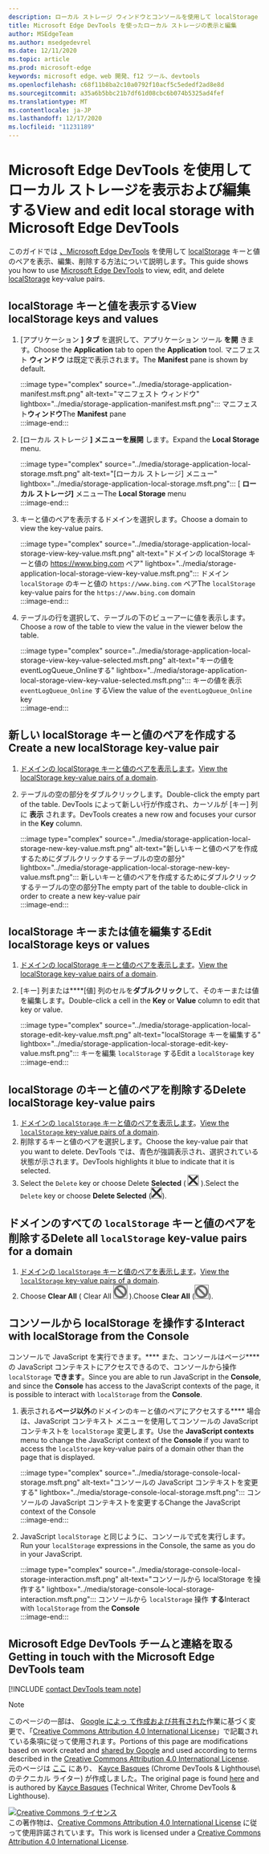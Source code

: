 ```yaml
---
description: ローカル ストレージ ウィンドウとコンソールを使用して localStorage を表示および編集する方法について説明します。
title: Microsoft Edge DevTools を使ったローカル ストレージの表示と編集
author: MSEdgeTeam
ms.author: msedgedevrel
ms.date: 12/11/2020
ms.topic: article
ms.prod: microsoft-edge
keywords: microsoft edge、web 開発、f12 ツール、devtools
ms.openlocfilehash: c68f11b8ba2c10a0792f10acf5c5ededf2ad8e8d
ms.sourcegitcommit: a35a6b5bbc21b7df61d08cbc6b074b5325ad4fef
ms.translationtype: MT
ms.contentlocale: ja-JP
ms.lasthandoff: 12/17/2020
ms.locfileid: "11231189"
---
```

<!-- Copyright Kayce Basques 

   Licensed under the Apache License, Version 2.0 (the "License");
   you may not use this file except in compliance with the License.
   You may obtain a copy of the License at

       https://www.apache.org/licenses/LICENSE-2.0

   Unless required by applicable law or agreed to in writing, software
   distributed under the License is distributed on an "AS IS" BASIS,
   WITHOUT WARRANTIES OR CONDITIONS OF ANY KIND, either express or implied.
   See the License for the specific language governing permissions and
   limitations under the License.  -->  

# <span data-ttu-id="7a091-104">Microsoft Edge DevTools を使用してローカル ストレージを表示および編集する</span><span class="sxs-lookup"><span data-stu-id="7a091-104">View and edit local storage with Microsoft Edge DevTools</span></span>  

<span data-ttu-id="7a091-105">このガイドでは [、Microsoft Edge DevTools][MicrosoftEdgeDevTools] を使用して [localStorage][MDNWindowsLocalStorage] キーと値のペアを表示、編集、削除する方法について説明します。</span><span class="sxs-lookup"><span data-stu-id="7a091-105">This guide shows you how to use [Microsoft Edge DevTools][MicrosoftEdgeDevTools] to view, edit, and delete [localStorage][MDNWindowsLocalStorage] key-value pairs.</span></span>  

## <span data-ttu-id="7a091-106">localStorage キーと値を表示する</span><span class="sxs-lookup"><span data-stu-id="7a091-106">View localStorage keys and values</span></span>  

1.  <span data-ttu-id="7a091-107">[アプリケーション **] タブ** を選択して、アプリケーション ツール **を開** きます。</span><span class="sxs-lookup"><span data-stu-id="7a091-107">Choose the **Application** tab to open the **Application** tool.</span></span>  <span data-ttu-id="7a091-108">マニフェスト **ウィンドウ** は既定で表示されます。</span><span class="sxs-lookup"><span data-stu-id="7a091-108">The **Manifest** pane is shown by default.</span></span>  
    
    :::image type="complex" source="../media/storage-application-manifest.msft.png" alt-text="マニフェスト ウィンドウ" lightbox="../media/storage-application-manifest.msft.png":::
       <span data-ttu-id="7a091-110">マニフェスト**ウィンドウ**</span><span class="sxs-lookup"><span data-stu-id="7a091-110">The **Manifest** pane</span></span>  
    :::image-end:::  
    
1.  <span data-ttu-id="7a091-111">[ローカル ストレージ **] メニューを展開** します。</span><span class="sxs-lookup"><span data-stu-id="7a091-111">Expand the **Local Storage** menu.</span></span>  
    
    :::image type="complex" source="../media/storage-application-local-storage.msft.png" alt-text="[ローカル ストレージ] メニュー" lightbox="../media/storage-application-local-storage.msft.png":::
       <span data-ttu-id="7a091-113">[ **ローカル ストレージ]** メニュー</span><span class="sxs-lookup"><span data-stu-id="7a091-113">The **Local Storage** menu</span></span>  
    :::image-end:::  
    
1.  <span data-ttu-id="7a091-114">キーと値のペアを表示するドメインを選択します。</span><span class="sxs-lookup"><span data-stu-id="7a091-114">Choose a domain to view the key-value pairs.</span></span>  
    
    :::image type="complex" source="../media/storage-application-local-storage-view-key-value.msft.png" alt-text="ドメインの localStorage キーと値の https://www.bing.com ペア" lightbox="../media/storage-application-local-storage-view-key-value.msft.png":::
       <span data-ttu-id="7a091-116">ドメイン `localStorage` のキーと値の `https://www.bing.com` ペア</span><span class="sxs-lookup"><span data-stu-id="7a091-116">The `localStorage` key-value pairs for the `https://www.bing.com` domain</span></span>  
    :::image-end:::  
    
1.  <span data-ttu-id="7a091-117">テーブルの行を選択して、テーブルの下のビューアーに値を表示します。</span><span class="sxs-lookup"><span data-stu-id="7a091-117">Choose a row of the table to view the value in the viewer below the table.</span></span>  
    
    :::image type="complex" source="../media/storage-application-local-storage-view-key-value-selected.msft.png" alt-text="キーの値をeventLogQueue_Onlineする" lightbox="../media/storage-application-local-storage-view-key-value-selected.msft.png":::
       <span data-ttu-id="7a091-119">キーの値を表示 `eventLogQueue_Online` する</span><span class="sxs-lookup"><span data-stu-id="7a091-119">View the value of the `eventLogQueue_Online` key</span></span>  
    :::image-end:::  
    
## <span data-ttu-id="7a091-120">新しい localStorage キーと値のペアを作成する</span><span class="sxs-lookup"><span data-stu-id="7a091-120">Create a new localStorage key-value pair</span></span>  

1.  <span data-ttu-id="7a091-121">[ドメインの localStorage キーと値のペアを表示します](#view-localstorage-keys-and-values)。</span><span class="sxs-lookup"><span data-stu-id="7a091-121">[View the localStorage key-value pairs of a domain](#view-localstorage-keys-and-values).</span></span>  
1.  <span data-ttu-id="7a091-122">テーブルの空の部分をダブルクリックします。</span><span class="sxs-lookup"><span data-stu-id="7a091-122">Double-click the empty part of the table.</span></span>  <span data-ttu-id="7a091-123">DevTools によって新しい行が作成され、カーソルが [キー] 列に **表示** されます。</span><span class="sxs-lookup"><span data-stu-id="7a091-123">DevTools creates a new row and focuses your cursor in the **Key** column.</span></span>  
    
    :::image type="complex" source="../media/storage-application-local-storage-new-key-value.msft.png" alt-text="新しいキーと値のペアを作成するためにダブルクリックするテーブルの空の部分" lightbox="../media/storage-application-local-storage-new-key-value.msft.png":::
       <span data-ttu-id="7a091-125">新しいキーと値のペアを作成するためにダブルクリックするテーブルの空の部分</span><span class="sxs-lookup"><span data-stu-id="7a091-125">The empty part of the table to double-click in order to create a new key-value pair</span></span>  
    :::image-end:::  
    
## <span data-ttu-id="7a091-126">localStorage キーまたは値を編集する</span><span class="sxs-lookup"><span data-stu-id="7a091-126">Edit localStorage keys or values</span></span>  

1.  <span data-ttu-id="7a091-127">[ドメインの localStorage キーと値のペアを表示します](#view-localstorage-keys-and-values)。</span><span class="sxs-lookup"><span data-stu-id="7a091-127">[View the localStorage key-value pairs of a domain](#view-localstorage-keys-and-values).</span></span>  
1.  <span data-ttu-id="7a091-128">[キー] 列または\*\*\*\*[値] 列のセルを**ダブルクリック**して、そのキーまたは値を編集します。</span><span class="sxs-lookup"><span data-stu-id="7a091-128">Double-click a cell in the **Key** or **Value** column to edit that key or value.</span></span>  
    
    :::image type="complex" source="../media/storage-application-local-storage-edit-key-value.msft.png" alt-text="localStorage キーを編集する" lightbox="../media/storage-application-local-storage-edit-key-value.msft.png":::
       <span data-ttu-id="7a091-130">キーを編集 `localStorage` する</span><span class="sxs-lookup"><span data-stu-id="7a091-130">Edit a `localStorage` key</span></span>  
    :::image-end:::  
    
## <span data-ttu-id="7a091-131">localStorage のキーと値のペアを削除する</span><span class="sxs-lookup"><span data-stu-id="7a091-131">Delete localStorage key-value pairs</span></span>  

1.  <span data-ttu-id="7a091-132">[ドメインの `localStorage` キーと値のペアを表示します](#view-localstorage-keys-and-values)。</span><span class="sxs-lookup"><span data-stu-id="7a091-132">[View the `localStorage` key-value pairs of a domain](#view-localstorage-keys-and-values).</span></span>  
1.  <span data-ttu-id="7a091-133">削除するキーと値のペアを選択します。</span><span class="sxs-lookup"><span data-stu-id="7a091-133">Choose the key-value pair that you want to delete.</span></span>  <span data-ttu-id="7a091-134">DevTools では、青色が強調表示され、選択されている状態が示されます。</span><span class="sxs-lookup"><span data-stu-id="7a091-134">DevTools highlights it blue to indicate that it is selected.</span></span>  
1.  <span data-ttu-id="7a091-135">Select the `Delete` key or choose Delete **Selected** \( ![ Delete Selected ][ImageDeleteIcon] \).</span><span class="sxs-lookup"><span data-stu-id="7a091-135">Select the `Delete` key or choose **Delete Selected** \(![Delete Selected][ImageDeleteIcon]\).</span></span>  
    
## <span data-ttu-id="7a091-136">ドメインのすべての `localStorage` キーと値のペアを削除する</span><span class="sxs-lookup"><span data-stu-id="7a091-136">Delete all `localStorage` key-value pairs for a domain</span></span>  

1.  <span data-ttu-id="7a091-137">[ドメインの `localStorage` キーと値のペアを表示します](#view-localstorage-keys-and-values)。</span><span class="sxs-lookup"><span data-stu-id="7a091-137">[View the `localStorage` key-value pairs of a domain](#view-localstorage-keys-and-values).</span></span>  
1.  <span data-ttu-id="7a091-138">Choose **Clear All** \( Clear All ![ ][ImageClearIcon] \).</span><span class="sxs-lookup"><span data-stu-id="7a091-138">Choose **Clear All** \(![Clear All][ImageClearIcon]\).</span></span>  
    
## <span data-ttu-id="7a091-139">コンソールから localStorage を操作する</span><span class="sxs-lookup"><span data-stu-id="7a091-139">Interact with localStorage from the Console</span></span>  

<span data-ttu-id="7a091-140">コンソールで JavaScript を実行できます。\*\*\*\* また、コンソールはページ\*\*\*\* の JavaScript コンテキストにアクセスできるので、コンソールから操作 `localStorage` **できます**。</span><span class="sxs-lookup"><span data-stu-id="7a091-140">Since you are able to run JavaScript in the **Console**, and since the **Console** has access to the JavaScript contexts of the page, it is possible to interact with `localStorage` from the **Console**.</span></span>  

1.  <span data-ttu-id="7a091-141">表示される**ページ以外**のドメインのキーと値のペアにアクセスする\*\*\*\* 場合は、JavaScript コンテキスト メニューを使用してコンソールの JavaScript コンテキストを `localStorage` 変更します。</span><span class="sxs-lookup"><span data-stu-id="7a091-141">Use the **JavaScript contexts** menu to change the JavaScript context of the **Console** if you want to access the `localStorage` key-value pairs of a domain other than the page that is displayed.</span></span>  
    
    :::image type="complex" source="../media/storage-console-local-storage.msft.png" alt-text="コンソールの JavaScript コンテキストを変更する" lightbox="../media/storage-console-local-storage.msft.png":::
       <span data-ttu-id="7a091-143">コンソールの JavaScript コンテキストを変更する</span><span class="sxs-lookup"><span data-stu-id="7a091-143">Change the JavaScript context of the Console</span></span>  
    :::image-end:::  
    
1.  <span data-ttu-id="7a091-144">JavaScript `localStorage` と同じように、コンソールで式を実行します。</span><span class="sxs-lookup"><span data-stu-id="7a091-144">Run your `localStorage` expressions in the Console, the same as you do in your JavaScript.</span></span>  
    
    :::image type="complex" source="../media/storage-console-local-storage-interaction.msft.png" alt-text="コンソールから localStorage を操作する" lightbox="../media/storage-console-local-storage-interaction.msft.png":::
       <span data-ttu-id="7a091-146">コンソールから `localStorage` 操作 **する**</span><span class="sxs-lookup"><span data-stu-id="7a091-146">Interact with `localStorage` from the **Console**</span></span>  
    :::image-end:::  
    
## <span data-ttu-id="7a091-147">Microsoft Edge DevTools チームと連絡を取る</span><span class="sxs-lookup"><span data-stu-id="7a091-147">Getting in touch with the Microsoft Edge DevTools team</span></span>  

[!INCLUDE [contact DevTools team note](../includes/contact-devtools-team-note.md)]  

<!-- image links -->  

[ImageClearIcon]: ../media/clear-icon.msft.png  
[ImageDeleteIcon]: ../media/delete-icon.msft.png  

<!-- links -->  

[MicrosoftEdgeDevTools]: ../../devtools-guide-chromium/index.md "Microsoft Edge (Chromium) 開発者ツール |Microsoft Docs"  

[MDNWindowsLocalStorage]: https://developer.mozilla.org/docs/Web/API/Window/localStorage "Window.localStorage |MDN"  

> [!NOTE]
> <span data-ttu-id="7a091-150">このページの一部は、 [Google によっ て作成および共有された][GoogleSitePolicies]作業に基づく変更で、「[Creative Commons Attribution 4.0 International License][CCA4IL]」で記載されている条項に従って使用されます。</span><span class="sxs-lookup"><span data-stu-id="7a091-150">Portions of this page are modifications based on work created and [shared by Google][GoogleSitePolicies] and used according to terms described in the [Creative Commons Attribution 4.0 International License][CCA4IL].</span></span>  
> <span data-ttu-id="7a091-151">元のページは [ここ](https://developers.google.com/web/tools/chrome-devtools/storage/localstorage) にあり、 [Kayce Basques][KayceBasques] \(Chrome DevTools \& Lighthouse\ のテクニカル ライター) が作成しました。</span><span class="sxs-lookup"><span data-stu-id="7a091-151">The original page is found [here](https://developers.google.com/web/tools/chrome-devtools/storage/localstorage) and is authored by [Kayce Basques][KayceBasques] \(Technical Writer, Chrome DevTools \& Lighthouse\).</span></span>  

[![Creative Commons ライセンス][CCby4Image]][CCA4IL]  
<span data-ttu-id="7a091-153">この著作物は、[Creative Commons Attribution 4.0 International License][CCA4IL] に従って使用許諾されています。</span><span class="sxs-lookup"><span data-stu-id="7a091-153">This work is licensed under a [Creative Commons Attribution 4.0 International License][CCA4IL].</span></span>  

[CCA4IL]: https://creativecommons.org/licenses/by/4.0  
[CCby4Image]: https://i.creativecommons.org/l/by/4.0/88x31.png  
[GoogleSitePolicies]: https://developers.google.com/terms/site-policies  
[KayceBasques]: https://developers.google.com/web/resources/contributors/kaycebasques  
